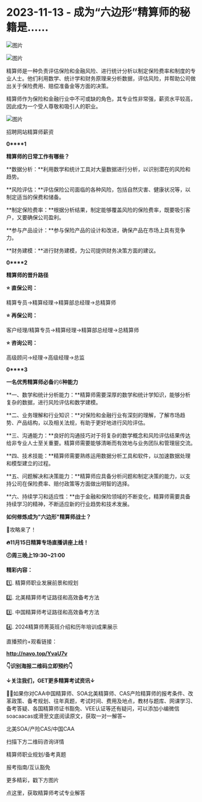 # 2023-11-13 - 成为“六边形”精算师的秘籍是……

![图片](https://mmbiz.qpic.cn/mmbiz_jpg/mK3FpI9af4kg4PH3You8v1p2s4zAl35ZxNnxg0MdNmVTvH2IJcatox7FnBcNAnYE4JN8ZPBDeK1yLvRwqaptmA/640?wx_fmt=jpeg&tp=webp&wxfrom=5&wx_lazy=1)

![图片](https://mmbiz.qpic.cn/mmbiz_gif/mK3FpI9af4kg4PH3You8v1p2s4zAl35ZQkpnCFrL4sxibTsCHduia44N0WRpw0ibe62rGfxowYB0ZzQROPDAlhh3Q/640?wx_fmt=gif&tp=webp&wxfrom=5&wx_lazy=1)

精算师是一种负责评估保险和金融风险、进行统计分析以制定保险费率和制度的专业人士。他们利用数学、统计学和财务原理来分析数据，评估风险，并帮助公司做出关于保险费用、赔偿准备金等方面的决策。

精算师作为保险和金融行业中不可或缺的角色，其专业性非常强，薪资水平较高，因此成为一个受人尊敬和吸引人的职业。

![图片](https://mmbiz.qpic.cn/sz_mmbiz_png/mK3FpI9af4nmKXkIOYnvhWJic5cga0nbRNXFJt2qn0cDDRmhwkgLUWrib44ypNaPNMYe3XTHMib2rcVpCGrZXGy6Q/640?wx_fmt=png&tp=webp&wxfrom=5&wx_lazy=1)

招聘网站精算师薪资

**0****1**

**精算师的日常工作有哪些？**

**数据分析：**利用数学和统计工具对大量数据进行分析，以识别潜在的风险和趋势。

**风险评估：**评估保险公司面临的各种风险，包括自然灾害、健康状况等，以制定适当的保费和储备。

**制定保险费率：**根据分析结果，制定能够覆盖风险的保险费率，既要吸引客户，又要确保公司盈利。

**参与产品设计：**参与保险产品的设计和改进，确保产品在市场上具有竞争力。

**财务建模：**进行财务建模，为公司提供财务决策方面的建议。

**0****2**

**精算师的晋升路径**

**⭐ 直保公司：**

精算专员→精算经理→精算部总经理→总精算师

**⭐ 再保公司：**

客户经理/精算专员→精算经理→精算部总经理→总精算师

**⭐ 咨询公司：**

高级顾问→经理→高级经理→总监

**0****3**

**一名优秀精算师必备**的6**种能力**

**一、数学和统计分析能力：**精算师需要深厚的数学和统计学知识，能够分析复杂的数据，进行风险评估和数学建模。

**二、业务理解和行业知识：**对保险和金融行业有深刻的理解，了解市场趋势、产品结构，以及相关法规，有助于更好地进行风险评估。

**三、沟通能力：**良好的沟通技巧对于将复杂的数学概念和风险评估结果传达给非专业人士至关重要。精算师需要能够清晰而有效地与业务团队和管理层交流。

**四、技术技能：**精算师需要熟练运用数据分析工具和软件，以加速数据处理和模型建立的过程。

**五、问题解决和决策能力：**精算师应具备分析问题和制定决策的能力，以支持公司在保险费率、赔付政策等方面做出明智的选择。

**六、持续学习和适应性：**由于金融和保险领域的不断变化，精算师需要具备持续学习的精神，不断适应新的行业趋势和技术发展。

**如何修炼成为"六边形"精算师战士？**


👏攻略来了！

**🔥11月15日精算专场直播讲座上线！**

**🕖周三晚上19:30~21:00**

**精彩内容：**

1️⃣. 精算师职业发展前景和规划

2️⃣. 北美精算师考证路径和高效备考方法

3️⃣. 中国精算师考证路径和高效备考方法

4️⃣. 2024精算师菁英班介绍和历年培训成果展示  
  
直播预约+观看链接：

**http://navo.top/YvaU7v**

**👇识别海报二维码立即预约👇**


**↓关注我们，GET更多精算考试资讯↓**

💁‍♀️如果你对CAA中国精算师、SOA北美精算师、CAS产险精算师的报考条件、改革政策、备考规划、往年真题，考试时间、费用及地点，教材与题库、网课学习、备考答疑、各国精算师证书豁免、VEE认证等还有疑问，可以添加小编微信soacaacas或滑至文底阅读原文，获取一对一解答~

北美SOA/产险CAS/中国CAA

扫描下方二维码咨询详情


精算师职业规划/备考真题

报考指南/互认豁免



更多精彩，戳下方图片


[](http://mp.weixin.qq.com/s?__biz=Mzg5ODgxNDE0NQ==&mid=2247496095&idx=1&sn=1652ad043d7583602c430bfc3007aac3&chksm=c05e6831f729e127b771f250531ddbc5e5fa382e199b4a6f49c73a6c8a3b21102ab8fe3e879f&scene=21#wechat_redirect)

[](http://mp.weixin.qq.com/s?__biz=Mzg5ODgxNDE0NQ==&mid=2247493501&idx=1&sn=7620e474746373a659fe5ef89fbb7cd2&chksm=c05e7ed3f729f7c511ae682b3857e983df48e50f8605ed66cb2ef2297a4871ede24978a97033&scene=21#wechat_redirect)

[](http://mp.weixin.qq.com/s?__biz=Mzg5ODgxNDE0NQ==&mid=2247485880&idx=1&sn=0ba2bf0e4451dec32a929e06b118121c&chksm=c05d9016f72a1900fe9894195b322250dec7c7456ca30c5cce94ae6819d30bc65094e2e2719d&scene=21#wechat_redirect)

[](http://mp.weixin.qq.com/s?__biz=Mzg5ODgxNDE0NQ==&mid=2247483716&idx=1&sn=e1df2885756e4f4a72d0567ffa4690bb&chksm=c05d98eaf72a11fca6a29c8eb62754a0b92898373d1de868332308fafe026d4c456fc0f4653f&scene=21#wechat_redirect)

[](http://mp.weixin.qq.com/s?__biz=Mzg5ODgxNDE0NQ==&mid=2247484305&idx=1&sn=faae400b6a109a99b390d9cf3b2e4c29&chksm=c05d9a3ff72a1329c36d211fdd502501b728c1692d079cf95ee41fd0269002f7c72cffff1ad0&scene=21#wechat_redirect)




点这里，获取精算师考试专业解答